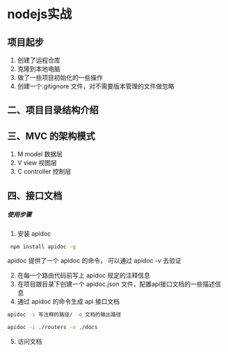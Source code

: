 # nodejs实战

## 项目起步

1. 创建了运程仓库
2. 克隆到本地电脑
3. 做了一些项目初始化的一些操作
4. 创建一个.gitignore 文件，对不需要版本管理的文件做忽略

## 二、项目目录结构介绍


## 三、MVC 的架构模式

1. M    model   数据层
2. V    view    视图层
3. C    controller  控制层  

## 四、接口文档

##### 使用步骤

1. 安装 apidoc

```bash
 npm install apidoc -g
``` 
apidoc 提供了一个 apidoc 的命令， 可以通过 apidoc -v 去验证


2. 在每一个路由代码前写上 apidoc 规定的注释信息
3. 在项目跟目录下创建一个 apidoc.json 文件，配置api接口文档的一些描述信息
4. 通过 apidoc 的命令生成 api 接口文档

```bash
apidoc -i 写注释的路径/ -o 文档的输出路径

apidoc -i ./routers -o ./docs
```
5. 访问文档